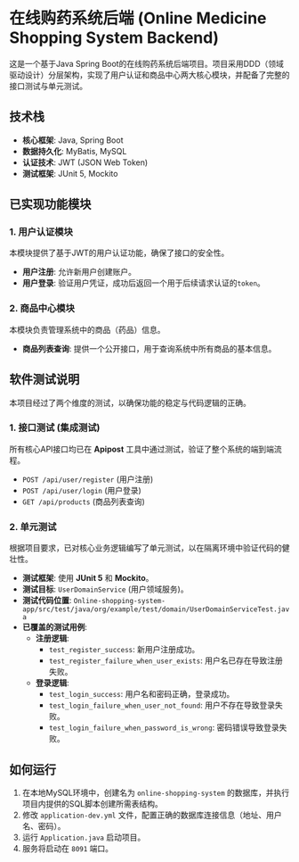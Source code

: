 # 在线购药系统后端 (Online Medicine Shopping System Backend)

这是一个基于Java Spring Boot的在线购药系统后端项目。项目采用DDD（领域驱动设计）分层架构，实现了用户认证和商品中心两大核心模块，并配备了完整的接口测试与单元测试。

## 技术栈

- **核心框架**: Java, Spring Boot
- **数据持久化**: MyBatis, MySQL
- **认证技术**: JWT (JSON Web Token)
- **测试框架**: JUnit 5, Mockito

## 已实现功能模块

### 1. 用户认证模块

本模块提供了基于JWT的用户认证功能，确保了接口的安全性。

- **用户注册**: 允许新用户创建账户。
- **用户登录**: 验证用户凭证，成功后返回一个用于后续请求认证的`token`。

### 2. 商品中心模块

本模块负责管理系统中的商品（药品）信息。

- **商品列表查询**: 提供一个公开接口，用于查询系统中所有商品的基本信息。

## 软件测试说明

本项目经过了两个维度的测试，以确保功能的稳定与代码逻辑的正确。

### 1. 接口测试 (集成测试)

所有核心API接口均已在 **Apipost** 工具中通过测试，验证了整个系统的端到端流程。

- `POST /api/user/register` (用户注册)
- `POST /api/user/login` (用户登录)
- `GET /api/products` (商品列表查询)

### 2. 单元测试

根据项目要求，已对核心业务逻辑编写了单元测试，以在隔离环境中验证代码的健壮性。

- **测试框架**: 使用 **JUnit 5** 和 **Mockito**。
- **测试目标**: `UserDomainService` (用户领域服务)。
- **测试代码位置**: `Online-shopping-system-app/src/test/java/org/example/test/domain/UserDomainServiceTest.java`
- **已覆盖的测试用例**:
    - **注册逻辑**:
        - `test_register_success`: 新用户注册成功。
        - `test_register_failure_when_user_exists`: 用户名已存在导致注册失败。
    - **登录逻辑**:
        - `test_login_success`: 用户名和密码正确，登录成功。
        - `test_login_failure_when_user_not_found`: 用户不存在导致登录失败。
        - `test_login_failure_when_password_is_wrong`: 密码错误导致登录失败。

## 如何运行

1.  在本地MySQL环境中，创建名为 `online-shopping-system` 的数据库，并执行项目内提供的SQL脚本创建所需表结构。
2.  修改 `application-dev.yml` 文件，配置正确的数据库连接信息（地址、用户名、密码）。
3.  运行 `Application.java` 启动项目。
4.  服务将启动在 `8091` 端口。
